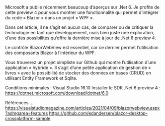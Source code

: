 Microsoft a publié récemment beaucoup d’aperçus sur .Net 6. Je profite de cette preview 4 pour vous montrer une fonctionnalité qui permet d’intégrer du code « Blazor » dans un projet « WPF ».

Dans cet article, il ne s’agit en aucun cas, de comparer ou de critiquer la technologie en tant que développement, mais bien juste une exploration, d’une des possibilités qu’offre la dernière mise à jour de .Net 6 preview 4.

Le contrôle BlazorWebView est essentiel, car ce dernier permet l’utilisation des composants Blazor à l’intérieur du WPF. 

Vous trouverez un projet simpliste sur Github qui montre l’utilisation d’une application « hybride ». Il s’agit d’une petite application de gestion de « livres » avec la possibilité de stocker des données en bases (CRUD) en utilisant Entity Framework et Sqlite. 

Conditions minimales :
Visual Studio 16.10
Installer le SDK .Net 6 preview 4 : https://dotnet.microsoft.com/download/dotnet/6.0
	

Références …
https://visualstudiomagazine.com/articles/2021/04/09/blazorwebview.aspx?admgarea=features
https://github.com/edandersen/blazor-desktop-crossplatform-sample


